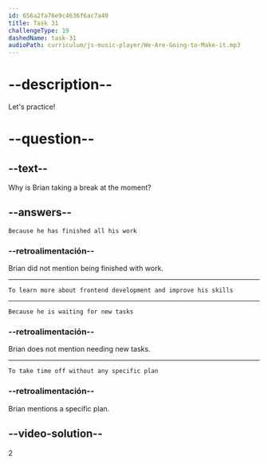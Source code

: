 ```yaml
---
id: 656a2fa76e9c4636f6ac7a49
title: Task 31
challengeType: 19
dashedName: task-31
audioPath: curriculum/js-music-player/We-Are-Going-to-Make-it.mp3
---
```


<!--
AUDIO REFERENCE: 
Brian: Hey Amy! I'm not working on anything big at the moment. I'm taking a short break to learn more about the frontend. It's good to stop a bit and refresh my skills.
-->

# --description--

Let's practice!

# --question--

## --text--

Why is Brian taking a break at the moment?

## --answers--

`Because he has finished all his work`

### --retroalimentación--

Brian did not mention being finished with work.

---

`To learn more about frontend development and improve his skills`

---

`Because he is waiting for new tasks`

### --retroalimentación--

Brian does not mention needing new tasks.

---

`To take time off without any specific plan`

### --retroalimentación--

Brian mentions a specific plan.

## --video-solution--

2

